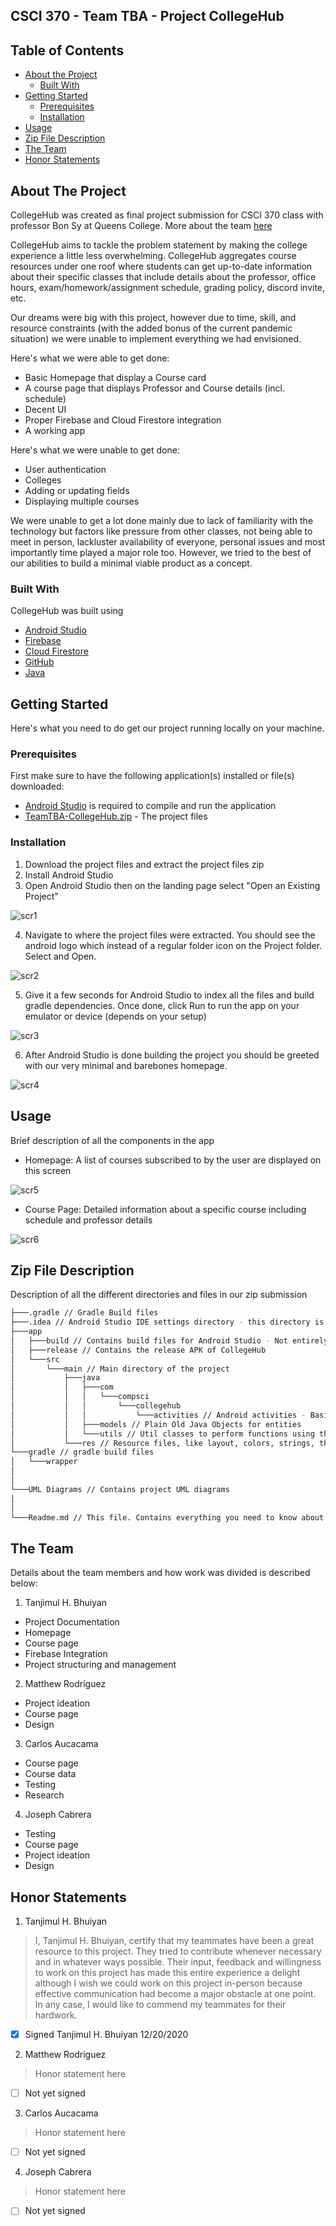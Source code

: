 ## CSCI 370 - Team TBA - Project CollegeHub

## Table of Contents

* [About the Project](#about-the-project)
  * [Built With](#built-with)
* [Getting Started](#getting-started)
  * [Prerequisites](#prerequisites)
  * [Installation](#installation)
* [Usage](#usage)
* [Zip File Description](#zip-file-description)
* [The Team](#the-team)
* [Honor Statements](#honor-statements)

## About The Project

CollegeHub was created as final project submission for CSCI 370 class with professor Bon Sy at Queens College. More about the team [here](#the-team)

CollegeHub aims to tackle the problem statement by making the college experience a little less overwhelming. CollegeHub aggregates course resources under one roof where students can get up-to-date information about their specific classes that include details about the professor, office hours, exam/homework/assignment schedule, grading policy, discord invite, etc. 

Our dreams were big with this project, however due to time, skill, and resource constraints (with the added bonus of the current pandemic situation) we were unable to implement everything we had envisioned.

Here's what we were able to get done:
* Basic Homepage that display a Course card
* A course page that displays Professor and Course details (incl. schedule)
* Decent UI
* Proper Firebase and Cloud Firestore integration
* A working app

Here's what we were unable to get done:
* User authentication
* Colleges
* Adding or updating fields
* Displaying multiple courses

We were unable to get a lot done mainly due to lack of familiarity with the technology but factors like pressure from other classes, not being able to meet in person, lackluster availability of everyone, personal issues and most importantly time played a major role too. However, we tried to the best of our abilities to build a minimal viable product as a concept.

### Built With

CollegeHub was built using

* [Android Studio](https://developer.android.com/studio)
* [Firebase](https://firebase.google.com/)
* [Cloud Firestore](https://firebase.google.com/docs/firestore)
* [GitHub](https://github.com/th3pi/CS370-Team-TBA)
* [Java](https://en.wikipedia.org/wiki/Java_(programming_language))

## Getting Started

Here's what you need to do get our project running locally on your machine.

### Prerequisites

First make sure to have the following application(s) installed or file(s) downloaded: 

* [Android Studio](https://developer.android.com/studio) is required to compile and run the application
* [TeamTBA-CollegeHub.zip](https://github.com/th3pi/CS370-Team-TBA/archive/master.zip) - The project files

### Installation

1. Download the project files and extract the project files zip
2. Install Android Studio
3. Open Android Studio then on the landing page select "Open an Existing Project"

![scr1](https://i.imgur.com/iLE0KWh.png)

4. Navigate to where the project files were extracted. You should see the android logo which instead of a regular folder icon on the Project folder. Select and Open.

![scr2](https://i.imgur.com/UAE1h3K.png)

5. Give it a few seconds for Android Studio to index all the files and build gradle dependencies. Once done, click Run to run the app on your emulator or device (depends on your setup)

![scr3](https://i.imgur.com/KSd7qW8.png)

6. After Android Studio is done building the project you should be greeted with our very minimal and barebones homepage.

![scr4](https://i.imgur.com/3nj8322.png)

## Usage

Brief description of all the components in the app

* Homepage: A list of courses subscribed to by the user are displayed on this screen

![scr5](https://i.imgur.com/3nj8322.png)

* Course Page: Detailed information about a specific course including schedule and professor details

![scr6](https://i.imgur.com/NC4Vnep.png)


## Zip File Description

Description of all the different directories and files in our zip submission

```bash
├───.gradle // Gradle Build files
├───.idea // Android Studio IDE settings directory - this directory is what indicates that this is an Android App Project
├───app
│   ├───build // Contains build files for Android Studio - Not entirely relevant
│   ├───release // Contains the release APK of CollegeHub
│   └───src
│       └───main // Main directory of the project
│           ├───java
│           │   ├───com
│           │   │   └───compsci
│           │   │       └───collegehub
│           │   │           └───activities // Android activities - Basically each page of the app
│           │   ├───models // Plain Old Java Objects for entities
│           │   └───utils // Util classes to perform functions using the entities mainly used to interact with Firebase
│           └───res // Resource files, like layout, colors, strings, themes, icons etc.
└───gradle // gradle build files
│   └───wrapper
│
│
└───UML Diagrams // Contains project UML diagrams
│
│
└───Readme.md // This file. Contains everything you need to know about the project
```

## The Team

Details about the team members and how work was divided is described below:

1. Tanjimul H. Bhuiyan
 - Project Documentation
 - Homepage
 - Course page
 - Firebase Integration
 - Project structuring and management
2. Matthew Rodriguez
 - Project ideation
 - Course page
 - Design
3. Carlos Aucacama
 - Course page
 - Course data
 - Testing
 - Research
4. Joseph Cabrera
 - Testing
 - Course page
 - Project ideation
 - Design
 
## Honor Statements

1. Tanjimul H. Bhuiyan 
 > I, Tanjimul H. Bhuiyan, certify that my teammates have been a great resource to this project. They tried to contribute whenever necessary and in whatever ways possible. Their input, feedback and willingness to work on this project has made this entire experience a delight although I wish we could work on this project in-person because effective communication had become a major obstacle at one point. In any case, I would like to commend my teammates for their hardwork.

  - [x] Signed Tanjimul H. Bhuiyan 12/20/2020
2. Matthew Rodriguez
> Honor statement here

- [ ] Not yet signed
3. Carlos Aucacama
> Honor statement here

- [ ] Not yet signed
4. Joseph Cabrera
> Honor statement here

- [ ] Not yet signed

